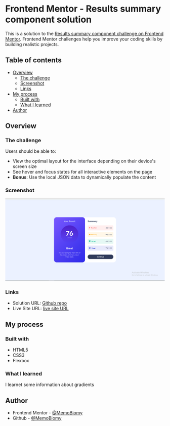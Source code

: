 # Frontend Mentor - Results summary component solution

This is a solution to the [Results summary component challenge on Frontend Mentor](https://www.frontendmentor.io/challenges/results-summary-component-CE_K6s0maV). Frontend Mentor challenges help you improve your coding skills by building realistic projects.

## Table of contents

- [Overview](#overview)
  - [The challenge](#the-challenge)
  - [Screenshot](#screenshot)
  - [Links](#links)
- [My process](#my-process)
  - [Built with](#built-with)
  - [What I learned](#what-i-learned)
- [Author](#author)

## Overview

### The challenge

Users should be able to:

- View the optimal layout for the interface depending on their device's screen size
- See hover and focus states for all interactive elements on the page
- **Bonus**: Use the local JSON data to dynamically populate the content

### Screenshot

![Design screenshot](./assets/images/Screen-shot.png)

### Links

- Solution URL: [Github repo](https://github.com/MemoBiomy/Result-summary-component.git)
- Live Site URL: [live site URL](https://memobiomy.github.io/Result-summary-component/)

## My process

### Built with

- HTML5
- CSS3
- Flexbox

### What I learned

I learnet some information about gradients

## Author

- Frontend Mentor - [@MemoBiomy](https://www.frontendmentor.io/profile/MemoBiomy)
- Github - [@MemoBiomy](https://github.com/MemoBiomy)

